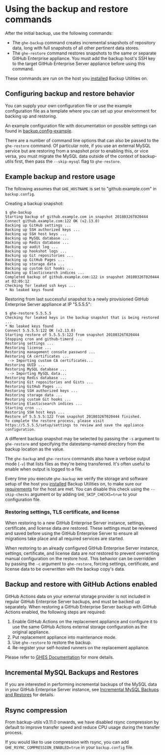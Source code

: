# Using the backup and restore commands

After the initial backup, use the following commands:

 - The `ghe-backup` command creates incremental snapshots of repository data, long with full snapshots of all other pertinent data stores.
 - The `ghe-restore` command restores snapshots to the same or separate GitHub 
Enterprise appliance. You must add the backup host's SSH key to the target
GitHub Enterprise Server appliance before using this command.

These commands are run on the host you [installed][1] Backup Utilities on.

## Configuring backup and restore behavior

You can supply your own configuration file or use the example configuration file as a template where you can set up your environment for backing up and restoring.

An example configuration file with documentation on possible settings can found in [backup.config-example](../backup.config-example).

There are a number of command line options that can also be passed to the `ghe-restore` command. Of particular note, if you use an external MySQL service but are restoring from a snapshot prior to enabling this, or vice versa, you must migrate the MySQL data outside of the context of backup-utils first, then pass the `--skip-mysql` flag to `ghe-restore`.

## Example backup and restore usage

The following assumes that `GHE_HOSTNAME` is set to "github.example.com" in
`backup.config`.

Creating a backup snapshot:

    $ ghe-backup
    Starting backup of github.example.com in snapshot 20180326T020444
    Connect github.example.com:122 OK (v2.13.0)
    Backing up GitHub settings ...
    Backing up SSH authorized keys ...
    Backing up SSH host keys ...
    Backing up MySQL database ...
    Backing up Redis database ...
    Backing up audit log ...
    Backing up hookshot logs ...
    Backing up Git repositories ...
    Backing up GitHub Pages ...
    Backing up storage data ...
    Backing up custom Git hooks ...
    Backing up Elasticsearch indices ...
    Completed backup of github.example.com:122 in snapshot 20180326T020444 at 02:05:12
    Checking for leaked ssh keys ...
    * No leaked keys found

Restoring from last successful snapshot to a newly provisioned GitHub Enterprise Server
appliance at IP "5.5.5.5":

    $ ghe-restore 5.5.5.5
    Checking for leaked keys in the backup snapshot that is being restored ...
    * No leaked keys found
    Connect 5.5.5.5:122 OK (v2.13.0)
    Starting restore of 5.5.5.5:122 from snapshot 20180326T020444
    Stopping cron and github-timerd ...
    Restoring settings ...
    Restoring license ...
    Restoring management console password ...
    Restoring CA certificates ...
     --> Importing custom CA certificates...
    Restoring UUID ...
    Restoring MySQL database ...
     --> Importing MySQL data...
    Restoring Redis database ...
    Restoring Git repositories and Gists ...
    Restoring GitHub Pages ...
    Restoring SSH authorized keys ...
    Restoring storage data ...
    Restoring custom Git hooks ...
    Restoring Elasticsearch indices ...
    Starting cron ...
    Restoring SSH host keys ...
    Restore of 5.5.5.5:122 from snapshot 20180326T020444 finished.
    To complete the restore process, please visit https://5.5.5.5/setup/settings to review and save the appliance configuration.

A different backup snapshot may be selected by passing the `-s` argument to `ghe-restore` and specifying the
datestamp-named directory from the backup location as the value.

The `ghe-backup` and `ghe-restore` commands also have a verbose output mode
(`-v`) that lists files as they're being transferred. It's often useful to
enable when output is logged to a file.

Every time you execute `ghe-backup` we verify the storage and software setup of the host 
you [installed][1] Backup Utilities on, to make sure our [requirements][2] for the host are 
met. You can disable this check using the `--skip-checks` argument or by 
adding `GHE_SKIP_CHECKS=true` to your configuration file.

### Restoring settings, TLS certificate, and license 

When restoring to a new GitHub Enterprise Server instance, settings, certificate, and
license data *are* restored. These settings must be reviewed and saved before
using the GitHub Enterprise Server to ensure all migrations take place and all required
services are started.

When restoring to an already configured GitHub Enterprise Server instance, settings, certificate, and license data
are *not* restored to prevent overwriting manual configuration on the restore
host. This behavior can be overridden by passing the `-c` argument to `ghe-restore`,
forcing settings, certificate, and license data to be overwritten with the backup copy's data.

## Backup and restore with GitHub Actions enabled

GitHub Actions data on your external storage provider is not included in regular GitHub Enterprise Server
backups, and must be backed up separately.  When restoring a GitHub Enterprise Server backup with 
GitHub Actions enabled, the following steps are required:

1. Enable GitHub Actions on the replacement appliance and configure it to use the same GitHub Actions
   external storage configuration as the original appliance.
2. Put replacement appliance into maintenance mode. 
3. Use `ghe-restore` to restore the backup.
4. Re-register your self-hosted runners on the replacement appliance.

Please refer to [GHES Documentation](https://docs.github.com/en/enterprise-server/admin/github-actions/advanced-configuration-and-troubleshooting/backing-up-and-restoring-github-enterprise-server-with-github-actions-enabled) for more details.

## Incremental MySQL Backups and Restores

If you are interested in performing incremental backups of the MySQL data in your GitHub Enterprise Server instance, see [Incremental MySQL Backups and Restores](incremental-mysql-backups-and-restores.md) for details.

## Rsync compression

From backup-utils v3.11.0 onwards, we have disabled rsync compression by default to improve transfer speed and reduce CPU usage during the transfer process.

If you would like to use compression with rsync, you can add `GHE_RSYNC_COMPRESSION_ENABLED=true` in your `backup.config` file.

[1]: https://github.com/github/backup-utils/blob/master/docs/getting-started.md
[2]: requirements.md
